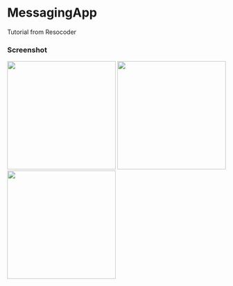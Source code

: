 # MessagingApp

Tutorial from Resocoder   

### Screenshot
<img src="https://user-images.githubusercontent.com/23574179/50172591-1643c680-02fe-11e9-9e22-aa7334ee3669.jpg" width=250/> <img src="https://user-images.githubusercontent.com/23574179/50172590-1643c680-02fe-11e9-9c52-c430f815cfff.jpg" width=250/> <img src="https://user-images.githubusercontent.com/23574179/50172592-1643c680-02fe-11e9-9f7f-d41eafa2be59.jpg" width=250/>

